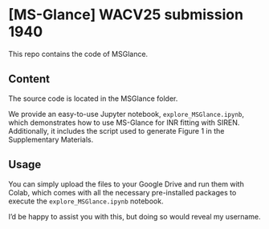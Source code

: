 # [MS-Glance] WACV25 submission 1940

This repo contains the code of MSGlance.

## Content

The source code is located in the MSGlance folder.

We provide an easy-to-use Jupyter notebook, `explore_MSGlance.ipynb`, which demonstrates how to use MS-Glance for INR fitting with SIREN. Additionally, it includes the script used to generate Figure 1 in the Supplementary Materials.

## Usage

You can simply upload the files to your Google Drive and run them with Colab, which comes with all the necessary pre-installed packages to execute the `explore_MSGlance.ipynb` notebook.

I’d be happy to assist you with this, but doing so would reveal my username.
